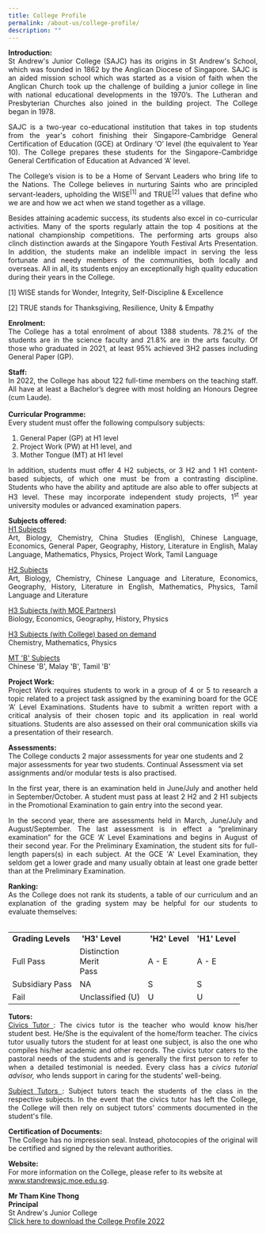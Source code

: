 ```yaml
---
title: College Profile
permalink: /about-us/college-profile/
description: ""
---
```

<p align="justify" ><strong>Introduction:&nbsp;<br /></strong>St Andrew's Junior College (SAJC) has its origins in St Andrew's School, which was founded in 1862 by the Anglican Diocese of Singapore. SAJC is an aided mission school which was started as a vision of faith when the Anglican Church took up the challenge of building a junior college in line with national educational developments in the 1970&rsquo;s. The Lutheran and Presbyterian Churches also joined in the building project. The College began in 1978.</p>
<p align="justify">SAJC is a two-year co-educational institution that takes in top students from the year's cohort finishing their Singapore-Cambridge General Certification of Education (GCE) at Ordinary &lsquo;O&rsquo; level (the equivalent to Year 10). The College prepares these students for the Singapore-Cambridge General Certification of Education at Advanced &lsquo;A&rsquo; level.</p>
<p align="justify">The College&rsquo;s vision is to be a Home of Servant Leaders who bring life to the Nations. The College believes in nurturing Saints who are principled servant-leaders, upholding the WISE<sup>[1]</sup>&nbsp;and TRUE<sup>[2]&nbsp;</sup>values that define who we are and how we act when we stand together as a village.</p>
<p align="justify">Besides attaining academic success, its students also excel in co-curricular activities. Many of the sports regularly attain the top 4 positions at the national championship competitions. The performing arts groups also clinch&nbsp;distinction&nbsp;awards at the Singapore Youth Festival Arts Presentation. In addition, the students make an indelible impact in serving the less fortunate and needy members of the communities, both locally and overseas. All in all, its students enjoy an exceptionally high quality education during their years in the College.</p>
<p align="justify">[1]&nbsp;WISE stands for Wonder, Integrity, Self-Discipline &amp; Excellence</p>
<p>[2]&nbsp;TRUE stands for Thanksgiving, Resilience, Unity &amp; Empathy</p>
<p align="justify"><strong>Enrolment:<br /></strong>The College has a total enrolment of about 1388 students. 78.2% of the students are in the science faculty and 21.8% are in the arts faculty. Of those who graduated in 2021, at least 95% achieved 3H2 passes including General Paper (GP).</p>
<p align="justify"><strong>Staff:<br /></strong>In 2022, the College has about 122 full-time members on the teaching staff. All have at least a Bachelor&rsquo;s degree with most holding an Honours Degree (cum Laude).<br /><br /><strong>Curricular Programme:</strong><br />Every student must offer the following compulsory subjects:</p>
<ol>
<li>General Paper (GP) at H1 level</li>
<li>Project Work (PW) at H1 level, and</li>
<li>Mother Tongue (MT) at H1 level</li>
</ol>
<p align="justify">In addition, students must offer 4 H2 subjects, or 3 H2 and 1 H1 content-based subjects, of which one must be from a contrasting discipline. Students who have the ability and aptitude are also able to offer subjects at H3 level. These may incorporate independent study projects, 1<sup>st</sup> year university modules or advanced examination papers.</p>
<p align="justify"><strong>Subjects offered:<br /></strong><u>H1 Subjects</u><br />Art, Biology, Chemistry, China Studies (English), Chinese Language, Economics, General Paper, Geography, History, Literature in English, Malay Language, Mathematics, Physics, Project Work, Tamil Language</p>
<p align="justify"><u>H2 Subjects</u><br />Art, Biology, Chemistry, Chinese Language and Literature, Economics, Geography, History, Literature in English, Mathematics, Physics, Tamil Language and Literature</p>
<p align="justify"><u>H3 Subjects (with MOE Partners)</u><br />Biology, Economics, Geography, History, Physics</p>
<p align="justify"><u>H3 Subjects (with College) based on demand</u><br />Chemistry, Mathematics, Physics</p>
<p><u>MT 'B' Subjects</u><br />Chinese 'B', Malay 'B', Tamil 'B'</p>
<p align="justify"><strong>Project Work:<br /></strong>Project Work requires students to work in a group of 4 or 5 to research a topic related to a project task assigned by the examining board for the GCE &lsquo;A&rsquo; Level Examinations. Students have to submit a written report with a critical analysis of their chosen topic and its application in real world situations. Students are also assessed on their oral communication skills via a presentation of their research.&nbsp;</p>
<p><strong>Assessments:<br /></strong>The College conducts 2 major assessments for year one students and 2 major assessments for year two students. Continual Assessment via set assignments and/or modular tests is also practised.&nbsp;</p>
<p align="justify">In the first year, there is an examination held in June/July and another held in September/October. A student must pass at least 2 H2 and 2 H1 subjects in the Promotional Examination to gain entry into the second year.</p>
<p align="justify">In the second year, there are assessments held in March, June/July and August/September. The last assessment is in effect a &ldquo;preliminary examination&rdquo; for the GCE &lsquo;A&rsquo; Level Examinations and begins in August of their second year. For the Preliminary Examination, the student sits for full-length papers(s) in each subject. At the GCE 'A' Level Examination, they seldom get a lower grade and many usually obtain at least one grade better than at the Preliminary Examination.&nbsp;</p>
<p align="justify"><strong>Ranking:</strong><br />As the College does not rank its students, a table of our curriculum and an explanation of the grading system may be helpful for our students to evaluate themselves:&nbsp;<br /><br /></p>
<table>
<tbody>
<tr>
<td><strong>Grading Levels</strong></td>
<td><strong>&nbsp;'H3' Level<br /></strong></td>
<td><strong>&nbsp;'H2' Level<br /></strong></td>
<td><strong>'H1' Level<br /></strong></td>
</tr>
<tr>
<td>Full Pass</td>
<td>Distinction<br />Merit<br />Pass</td>
<td>A - E</td>
<td>A - E</td>
</tr>
<tr>
<td>Subsidiary Pass</td>
<td>NA</td>
<td>S</td>
<td>S</td>
</tr>
<tr>
<td>Fail</td>
<td>Unclassified (U)</td>
<td>U</td>
<td>U</td>
</tr>
</tbody>
</table>
<p align="justify"><strong>Tutors:<br /></strong><u>Civics Tutor&nbsp;</u>: The civics tutor is the teacher who would know his/her student best. He/She is the equivalent of the home/form teacher. The civics tutor usually tutors the student for at least one subject, is also the one who compiles his/her academic and other records. The civics tutor caters to the pastoral needs of the students and is generally the first person to refer to when a detailed testimonial is needed. Every class has a&nbsp;<em>civics tutorial advisor,&nbsp;</em>who lends support in caring for the students&rsquo; well-being.&nbsp;</p>
<p align="justify"><u>Subject Tutors&nbsp;</u>: Subject tutors teach the students of the class in the respective subjects. In the event that the civics tutor has left the College, the College will then rely on subject tutors' comments documented in the student's file.&nbsp;</p>
<p align="justify"><strong>Certification of Documents:<br /></strong>The College has no impression seal. Instead, photocopies of the original will be certified and signed by the relevant authorities.</p>
<p><strong>Website:<br /></strong>For more information on the College, please refer to its website at <a href="http://www.standrewsjc.moe.edu.sg/" target="">www.standrewsjc.moe.edu.sg</a>.</p>
<p align="justify"><strong>Mr Tham Kine Thong<br />Principal<br /></strong>St Andrew's Junior College<br /><a href="/files/College_Profile_2022.pdf" target="_blank" rel="noopener">Click here to download the College Profile 2022</a></p>